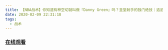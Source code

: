 ```yaml
---
title: 【NBA战术】你知道有种空切就叫做『Danny Green』吗？圣堂射手的独门绝技｜追追熊战术板
date: 2020-02-09 22:31:18
tags:
  - 战术
---
```


### <a href="https://www.weibo.com/tv/v/Itn5Cns5y?fid=1034:4470002166726669" target="_blank">在线观看</a>

